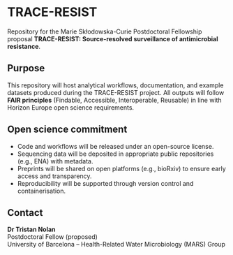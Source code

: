 # TRACE-RESIST
Repository for the Marie Skłodowska-Curie Postdoctoral Fellowship proposal **TRACE-RESIST: Source-resolved surveillance of antimicrobial resistance**.

## Purpose
This repository will host analytical workflows, documentation, and example datasets produced during the TRACE-RESIST project. All outputs will follow **FAIR principles** (Findable, Accessible, Interoperable, Reusable) in line with Horizon Europe open science requirements.  

## Open science commitment
- Code and workflows will be released under an open-source license.  
- Sequencing data will be deposited in appropriate public repositories (e.g., ENA) with metadata.  
- Preprints will be shared on open platforms (e.g., bioRxiv) to ensure early access and transparency.  
- Reproducibility will be supported through version control and containerisation.  

## Contact
**Dr Tristan Nolan**  
Postdoctoral Fellow (proposed)  
University of Barcelona – Health-Related Water Microbiology (MARS) Group  
